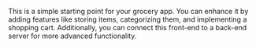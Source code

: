 This is a simple starting point for your grocery app. You can enhance it by adding features like storing items, categorizing them, and implementing a shopping cart. Additionally, you can connect this front-end to a back-end server for more advanced functionality.



